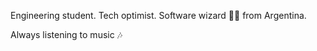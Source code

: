 Engineering student. Tech optimist. Software wizard 🧙‍♂️ from Argentina. 

Always listening to music 🎶
